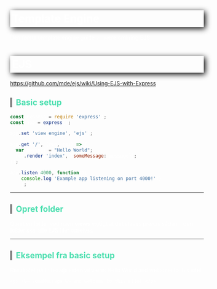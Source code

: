 <style>
    body {
        color: white;
    }
    h1, h3 {
         /* offset-x | offset-y | blur-radius | color */
        box-shadow: 4px 4px 15px black;
         /* top | right | bottom | left */
        padding: 5px 5px 5px 5px;
        font-weight: bold;
    }

    h2 {
        border-left: 5px solid grey;
        padding-left: 10px;
        color: #4EDFB0;
    }
</style>

# Template Engine
Den første template engine guide vil være omkring **EJS**.
# EJS 
https://github.com/mde/ejs/wiki/Using-EJS-with-Express
## Basic setup
```javascript
const express = require('express');
const app = express();

app.set('view engine', 'ejs');

app.get('/', (req, res) => {
  var message = "Hello World"; 
  res.render('index', {someMessage: message});
});

app.listen(4000, function(){
    console.log('Example app listening on port 4000!')}
    );
```
---

## Opret folder
Opret en folder ved navn **views** vigtigt at det staves præcis sådan. I den folder skal alle EJS filer oprettes.

---

## Eksempel fra basic setup
Resultatet på index.ejs siden vil være: Hello World and welcome to this site!
```
<p> <%= someMessage %> and welcome to this site! </p>
``` 
